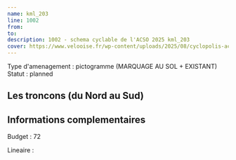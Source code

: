 ```yaml
---
name: kml_203 
line: 1002
from: 
to:  
description: 1002 - schema cyclable de l'ACSO 2025 kml_203 
cover: https://www.velooise.fr/wp-content/uploads/2025/08/cyclopolis-acso-1002.jpg
---
```

Type d'amenagement : pictogramme (MARQUAGE AU SOL + EXISTANT)
Statut : planned
## Les troncons (du Nord au Sud)

## Informations complementaires

Budget  : 72 

Lineaire :

